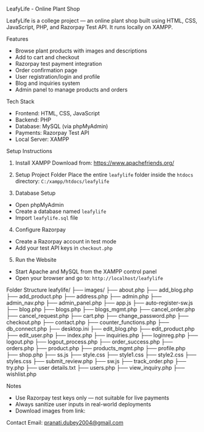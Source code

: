 LeafyLife - Online Plant Shop
 
LeafyLife is a college project — an online plant shop built using HTML, CSS, JavaScript, PHP, and Razorpay Test API. It runs locally on XAMPP.
 
Features
- Browse plant products with images and descriptions 
- Add to cart and checkout 
- Razorpay test payment integration 
- Order confirmation page 
- User registration/login and profile 
- Blog and inquiries system 
- Admin panel to manage products and orders 
 
Tech Stack
- Frontend: HTML, CSS, JavaScript 
- Backend: PHP 
- Database: MySQL (via phpMyAdmin) 
- Payments: Razorpay Test API 
- Local Server: XAMPP 
 
Setup Instructions
 
1. Install XAMPP
 Download from: https://www.apachefriends.org/
 
2. Setup Project Folder
 Place the entire `leafylife` folder inside the `htdocs` directory: 
 `C:/xampp/htdocs/leafylife`
 
3. Database Setup
 - Open phpMyAdmin 
 - Create a database named `leafylife` 
 - Import `leafylife.sql` file
 
4. Configure Razorpay
 - Create a Razorpay account in test mode 
 - Add your test API keys in `checkout.php`
 
5. Run the Website
 - Start Apache and MySQL from the XAMPP control panel 
 - Open your browser and go to: 
 `http://localhost/leafylife`
 
Folder Structure
leafylife/
├── images/
├── about.php
├── add_blog.php
├── add_product.php
├── address.php
├── admin.php
├── admin_nav.php
├── admin_panel.php
├── app.js
├── auto-register-sw.js
├── blog.php
├── blogs.php
├── blogs_mgmt.php
├── cancel_order.php
├── cancel_request.php
├── cart.php
├── change_password.php
├── checkout.php
├── contact.php
├── counter_functions.php
├── db_connect.php
├── desktop.ini
├── edit_blog.php
├── edit_product.php
├── edit_user.php
├── index.php
├── inquiries.php
├── loginreg.php
├── logout.php
├── logout_process.php
├── order_success.php
├── orders.php
├── product.php
├── products_mgmt.php
├── profile.php
├── shop.php
├── ss.js
├── style.css
├── style1.css
├── style2.css
├── styles.css
├── submit_review.php
├── sw.js
├── track_order.php
├── try.php
├── user details.txt
├── users.php
├── view_inquiry.php
├── wishlist.php
 
 
Notes
- Use Razorpay test keys only — not suitable for live payments 
- Always sanitize user inputs in real-world deployments
- Download images from link: 
 
Contact
Email: pranati.dubey2004@gmail.com
